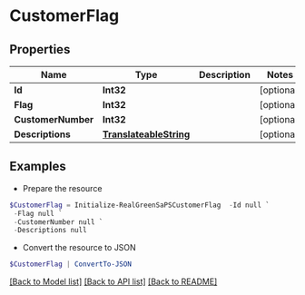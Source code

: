 # CustomerFlag
## Properties

Name | Type | Description | Notes
------------ | ------------- | ------------- | -------------
**Id** | **Int32** |  | [optional] 
**Flag** | **Int32** |  | [optional] 
**CustomerNumber** | **Int32** |  | [optional] 
**Descriptions** | [**TranslateableString**](TranslateableString.md) |  | [optional] 

## Examples

- Prepare the resource
```powershell
$CustomerFlag = Initialize-RealGreenSaPSCustomerFlag  -Id null `
 -Flag null `
 -CustomerNumber null `
 -Descriptions null
```

- Convert the resource to JSON
```powershell
$CustomerFlag | ConvertTo-JSON
```

[[Back to Model list]](../README.md#documentation-for-models) [[Back to API list]](../README.md#documentation-for-api-endpoints) [[Back to README]](../README.md)

